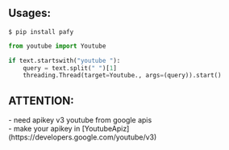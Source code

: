 ## Usages:
```
$ pip install pafy
```

```python
from youtube import Youtube

if text.startswith("youtube "):
    query = text.split(" ")[1]
    threading.Thread(target=Youtube., args=(query)).start()
```

## ATTENTION:
<p>
- need apikey v3 youtube from google apis
<br>
- make your apikey in [YoutubeApiz](https://developers.google.com/youtube/v3)
</p>
